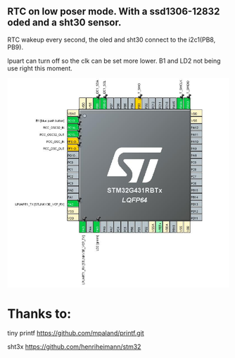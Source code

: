 ## RTC on low poser mode. With a ssd1306-12832 oded and a sht30 sensor.

RTC wakeup every second, the oled and sht30 connect to the i2c1(PB8, PB9).

lpuart can turn off so the clk can be set more lower. B1 and LD2 not being use right this moment.

![image](https://github.com/lingex/STM32G431Tests/blob/master/Clock/PINOUT.jpg)

# Thanks to:

tiny printf
https://github.com/mpaland/printf.git

sht3x
https://github.com/henriheimann/stm32
